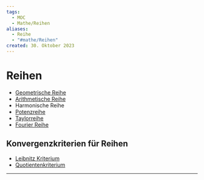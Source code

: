 ```yaml
---
tags:
  - MOC
  - Mathe/Reihen
aliases:
  - Reihe
  - "#mathe/Reihen"
created: 30. Oktober 2023
---
```


# Reihen

- [Geometrische Reihe](Geometrische%20Reihe.md)
- [Arithmetische Reihe](Arithmetische%20Reihe.md)
- Harmonische Reihe
- [Potenzreihe](mathe%20(4)/Potenzreihe.md)
- [Taylorreihe](mathe%20(4)/Taylorreihe.md)
- [Fourier Reihe](mathe%20(4)/Fourier%20Reihe.md)

## Konvergenzkriterien für Reihen

- [Leibnitz Kriterium](mathe%20(4)/Leibnitz%20Kriterium.md)
- [Quotientenkriterium](mathe%20(4)/Quotienten%20Kriterium.md)

---